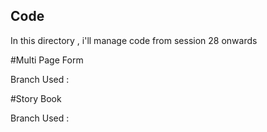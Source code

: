 

## Code

In this directory , i'll manage code from session 28 onwards

#Multi Page Form

Branch Used : 

#Story Book

Branch Used : 
